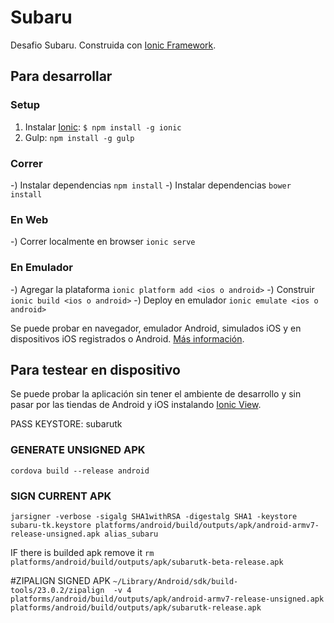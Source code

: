 # Subaru

Desafio Subaru. Construida con [Ionic Framework](http://ionicframework.com/).

## Para desarrollar
### Setup

1. Instalar [Ionic](http://ionicframework.com/docs/overview/#download): `$ npm install -g ionic`
2. Gulp: `npm install -g gulp`

### Correr

-) Instalar dependencias `npm install`
-) Instalar dependencias `bower install`

### En Web
-) Correr localmente en browser `ionic serve`

### En Emulador
-) Agregar la plataforma `ionic platform add <ios o android>`
-) Construir `ionic build <ios o android>`
-) Deploy en emulador `ionic emulate <ios o android>`

Se puede probar en navegador, emulador Android, simulados iOS y en dispositivos iOS registrados o Android. [Más información](http://ionicframework.com/docs/guide/testing.html).

## Para testear en dispositivo

Se puede probar la aplicación sin tener el ambiente de desarrollo y sin pasar por las tiendas de Android y iOS instalando [Ionic View](http://view.ionic.io/).

PASS KEYSTORE: subarutk

### GENERATE UNSIGNED APK
 `cordova build --release android`

### SIGN CURRENT APK
`jarsigner -verbose -sigalg SHA1withRSA -digestalg SHA1 -keystore subaru-tk.keystore platforms/android/build/outputs/apk/android-armv7-release-unsigned.apk alias_subaru `

IF there is builded apk remove it
`rm platforms/android/build/outputs/apk/subarutk-beta-release.apk `

#ZIPALIGN SIGNED APK
`~/Library/Android/sdk/build-tools/23.0.2/zipalign  -v 4 platforms/android/build/outputs/apk/android-armv7-release-unsigned.apk  platforms/android/build/outputs/apk/subarutk-release.apk  `